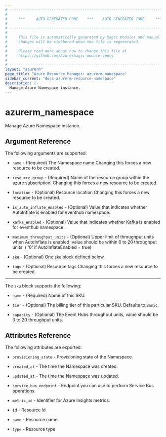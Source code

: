 ```yaml
---
# ----------------------------------------------------------------------------
#
#     ***     AUTO GENERATED CODE    ***    AUTO GENERATED CODE     ***
#
# ----------------------------------------------------------------------------
#
#     This file is automatically generated by Magic Modules and manual
#     changes will be clobbered when the file is regenerated.
#
#     Please read more about how to change this file at
#     https://github.com/Azure/magic-module-specs
#
# ----------------------------------------------------------------------------
layout: "azurerm"
page_title: "Azure Resource Manager: azurerm_namespace"
sidebar_current: "docs-azurerm-resource-namespace"
description: |-
  Manage Azure Namespace instance.
---
```


# azurerm_namespace

Manage Azure Namespace instance.


## Argument Reference

The following arguments are supported:

* `name` - (Required) The Namespace name Changing this forces a new resource to be created.

* `resource_group` - (Required) Name of the resource group within the azure subscription. Changing this forces a new resource to be created.

* `location` - (Optional) Resource location Changing this forces a new resource to be created.

* `is_auto_inflate_enabled` - (Optional) Value that indicates whether AutoInflate is enabled for eventhub namespace.

* `kafka_enabled` - (Optional) Value that indicates whether Kafka is enabled for eventhub namespace.

* `maximum_throughput_units` - (Optional) Upper limit of throughput units when AutoInflate is enabled, value should be within 0 to 20 throughput units. ( '0' if AutoInflateEnabled = true)

* `sku` - (Optional) One `sku` block defined below.

* `tags` - (Optional) Resource tags Changing this forces a new resource to be created.

---

The `sku` block supports the following:

* `name` - (Required) Name of this SKU.

* `tier` - (Optional) The billing tier of this particular SKU. Defaults to `Basic`.

* `capacity` - (Optional) The Event Hubs throughput units, value should be 0 to 20 throughput units.

## Attributes Reference

The following attributes are exported:

* `provisioning_state` - Provisioning state of the Namespace.

* `created_at` - The time the Namespace was created.

* `updated_at` - The time the Namespace was updated.

* `service_bus_endpoint` - Endpoint you can use to perform Service Bus operations.

* `metric_id` - Identifier for Azure Insights metrics.

* `id` - Resource Id

* `name` - Resource name

* `type` - Resource type
